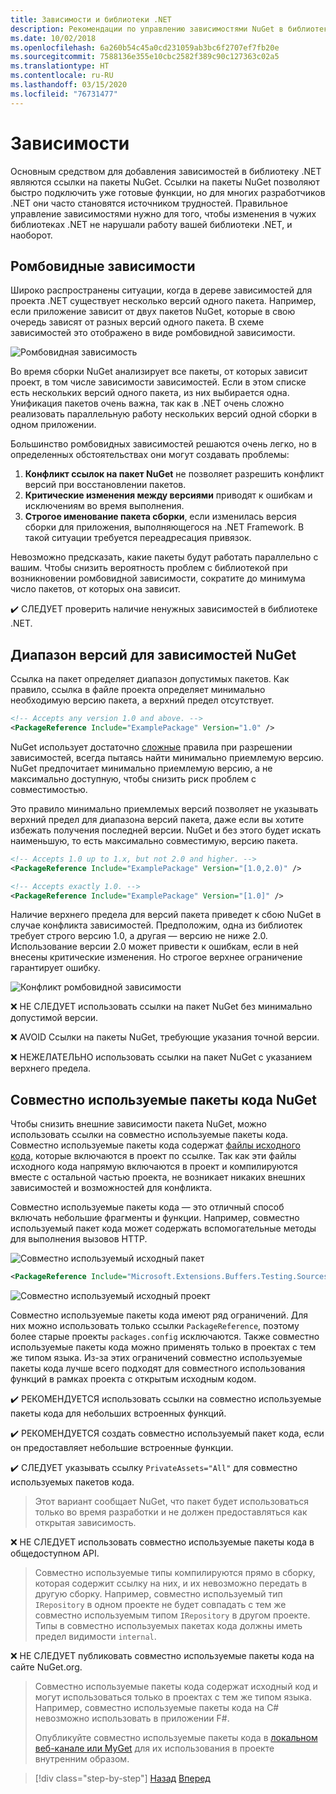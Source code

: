 ```yaml
---
title: Зависимости и библиотеки .NET
description: Рекомендации по управлению зависимостями NuGet в библиотеках .NET.
ms.date: 10/02/2018
ms.openlocfilehash: 6a260b54c45a0cd231059ab3bc6f2707ef7fb20e
ms.sourcegitcommit: 7588136e355e10cbc2582f389c90c127363c02a5
ms.translationtype: HT
ms.contentlocale: ru-RU
ms.lasthandoff: 03/15/2020
ms.locfileid: "76731477"
---
```

# <a name="dependencies"></a>Зависимости

Основным средством для добавления зависимостей в библиотеку .NET являются ссылки на пакеты NuGet. Ссылки на пакеты NuGet позволяют быстро подключить уже готовые функции, но для многих разработчиков .NET они часто становятся источником трудностей. Правильное управление зависимостями нужно для того, чтобы изменения в чужих библиотеках .NET не нарушали работу вашей библиотеки .NET, и наоборот.

## <a name="diamond-dependencies"></a>Ромбовидные зависимости

Широко распространены ситуации, когда в дереве зависимостей для проекта .NET существует несколько версий одного пакета. Например, если приложение зависит от двух пакетов NuGet, которые в свою очередь зависят от разных версий одного пакета. В схеме зависимостей это отображено в виде ромбовидной зависимости.

![Ромбовидная зависимость](./media/dependencies/diamond-dependency.png "Ромбовидная зависимость")

Во время сборки NuGet анализирует все пакеты, от которых зависит проект, в том числе зависимости зависимостей. Если в этом списке есть нескольких версий одного пакета, из них выбирается одна. Унификация пакетов очень важна, так как в .NET очень сложно реализовать параллельную работу нескольких версий одной сборки в одном приложении.

Большинство ромбовидных зависимостей решаются очень легко, но в определенных обстоятельствах они могут создавать проблемы:

1. **Конфликт ссылок на пакет NuGet** не позволяет разрешить конфликт версий при восстановлении пакетов.
2. **Критические изменения между версиями** приводят к ошибкам и исключениям во время выполнения.
3. **Строгое именование пакета сборки**, если изменилась версия сборки для приложения, выполняющегося на .NET Framework. В такой ситуации требуется переадресация привязок.

Невозможно предсказать, какие пакеты будут работать параллельно с вашим. Чтобы снизить вероятность проблем с библиотекой при возникновении ромбовидной зависимости, сократите до минимума число пакетов, от которых она зависит.

✔️ СЛЕДУЕТ проверить наличие ненужных зависимостей в библиотеке .NET.

## <a name="nuget-dependency-version-ranges"></a>Диапазон версий для зависимостей NuGet

Ссылка на пакет определяет диапазон допустимых пакетов. Как правило, ссылка в файле проекта определяет минимально необходимую версию пакета, а верхний предел отсутствует.

```xml
<!-- Accepts any version 1.0 and above. -->
<PackageReference Include="ExamplePackage" Version="1.0" />
```

NuGet использует достаточно [сложные](/nuget/consume-packages/dependency-resolution) правила при разрешении зависимостей, всегда пытаясь найти минимально приемлемую версию. NuGet предпочитает минимально приемлемую версию, а не максимально доступную, чтобы снизить риск проблем с совместимостью.

Это правило минимально приемлемых версий позволяет не указывать верхний предел для диапазона версий пакета, даже если вы хотите избежать получения последней версии. NuGet и без этого будет искать наименьшую, то есть максимально совместимую, версию пакета.

```xml
<!-- Accepts 1.0 up to 1.x, but not 2.0 and higher. -->
<PackageReference Include="ExamplePackage" Version="[1.0,2.0)" />

<!-- Accepts exactly 1.0. -->
<PackageReference Include="ExamplePackage" Version="[1.0]" />
```

Наличие верхнего предела для версий пакета приведет к сбою NuGet в случае конфликта зависимостей. Предположим, одна из библиотек требует строго версию 1.0, а другая — версию не ниже 2.0. Использование версии 2.0 может привести к ошибкам, если в ней внесены критические изменения. Но строгое верхнее ограничение гарантирует ошибку.

![Конфликт ромбовидной зависимости](./media/dependencies/diamond-dependency-conflict.png "Конфликт ромбовидной зависимости")

❌ НЕ СЛЕДУЕТ использовать ссылки на пакет NuGet без минимально допустимой версии.

❌ AVOID Ссылки на пакеты NuGet, требующие указания точной версии.

❌ НЕЖЕЛАТЕЛЬНО использовать ссылки на пакет NuGet с указанием верхнего предела.

## <a name="nuget-shared-source-packages"></a>Совместно используемые пакеты кода NuGet

Чтобы снизить внешние зависимости пакета NuGet, можно использовать ссылки на совместно используемые пакеты кода. Совместно используемые пакеты кода содержат [файлы исходного кода](/nuget/reference/nuspec#including-content-files), которые включаются в проект по ссылке. Так как эти файлы исходного кода напрямую включаются в проект и компилируются вместе с остальной частью проекта, не возникает никаких внешних зависимостей и возможностей для конфликта.

Совместно используемые пакеты кода — это отличный способ включать небольшие фрагменты и функции. Например, совместно используемый пакет кода может содержать вспомогательные методы для выполнения вызовов HTTP.

![Совместно используемый исходный пакет](./media/dependencies/shared-source-package.png "Совместно используемый исходный пакет")

```xml
<PackageReference Include="Microsoft.Extensions.Buffers.Testing.Sources" PrivateAssets="All" Version="1.0" />
```

![Совместно используемый исходный проект](./media/dependencies/shared-source-project.png "Совместно используемый исходный проект")

Совместно используемые пакеты кода имеют ряд ограничений. Для них можно использовать только ссылки `PackageReference`, поэтому более старые проекты `packages.config` исключаются. Также совместно используемые пакеты кода можно применять только в проектах с тем же типом языка. Из-за этих ограничений совместно используемые пакеты кода лучше всего подходят для совместного использования функций в рамках проекта с открытым исходным кодом.

✔️ РЕКОМЕНДУЕТСЯ использовать ссылки на совместно используемые пакеты кода для небольших встроенных функций.

✔️ РЕКОМЕНДУЕТСЯ создать совместно используемый пакет кода, если он предоставляет небольшие встроенные функции.

✔️ СЛЕДУЕТ указывать ссылку `PrivateAssets="All"` для совместно используемых пакетов кода.

> Этот вариант сообщает NuGet, что пакет будет использоваться только во время разработки и не должен предоставляться как открытая зависимость.

❌ НЕ СЛЕДУЕТ использовать совместно используемые пакеты кода в общедоступном API.

> Совместно используемые типы компилируются прямо в сборку, которая содержит ссылку на них, и их невозможно передать в другую сборку. Например, совместно используемый тип `IRepository` в одном проекте не будет совпадать с тем же совместно используемым типом `IRepository` в другом проекте. Типы в совместно используемых пакетах кода должны иметь предел видимости `internal`.

❌ НЕ СЛЕДУЕТ публиковать совместно используемые пакеты кода на сайте NuGet.org.

> Совместно используемые пакеты кода содержат исходный код и могут использоваться только в проектах с тем же типом языка. Например, совместно используемые пакеты кода на C# невозможно использовать в приложении F#.
>
> Опубликуйте совместно используемые пакеты кода в [локальном веб-канале или MyGet](./publish-nuget-package.md) для их использования в проекте внутренним образом.

>[!div class="step-by-step"]
>[Назад](nuget.md)
>[Вперед](sourcelink.md)
